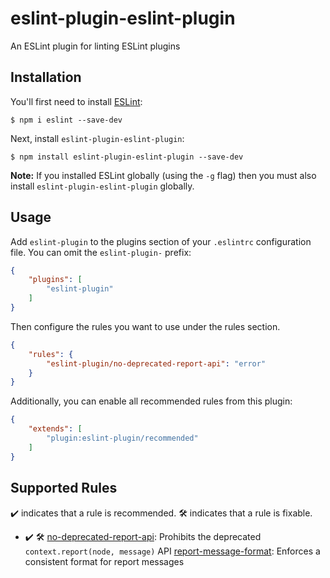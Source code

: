 # eslint-plugin-eslint-plugin

An ESLint plugin for linting ESLint plugins

## Installation

You'll first need to install [ESLint](http://eslint.org):

```
$ npm i eslint --save-dev
```

Next, install `eslint-plugin-eslint-plugin`:

```
$ npm install eslint-plugin-eslint-plugin --save-dev
```

**Note:** If you installed ESLint globally (using the `-g` flag) then you must also install `eslint-plugin-eslint-plugin` globally.

## Usage

Add `eslint-plugin` to the plugins section of your `.eslintrc` configuration file. You can omit the `eslint-plugin-` prefix:

```json
{
    "plugins": [
        "eslint-plugin"
    ]
}
```


Then configure the rules you want to use under the rules section.

```json
{
    "rules": {
        "eslint-plugin/no-deprecated-report-api": "error"
    }
}
```

Additionally, you can enable all recommended rules from this plugin:

```json
{
    "extends": [
        "plugin:eslint-plugin/recommended"
    ]
}
```

## Supported Rules

✔️ indicates that a rule is recommended.
🛠 indicates that a rule is fixable.

* ✔️ 🛠 [no-deprecated-report-api](https://github.com/not-an-aardvark/eslint-plugin-eslint-plugin/blob/master/docs/rules/no-deprecated-report-api.md): Prohibits the deprecated `context.report(node, message)` API
[report-message-format](https://github.com/not-an-aardvark/eslint-plugin-eslint-plugin/blob/master/docs/rules/report-message-format.md): Enforces a consistent format for report messages
